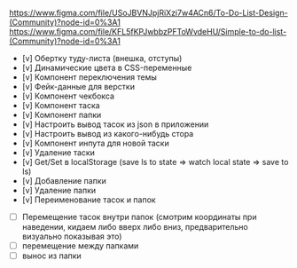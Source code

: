 https://www.figma.com/file/USoJBVNJpjRiXzi7w4ACn6/To-Do-List-Design-(Community)?node-id=0%3A1
https://www.figma.com/file/KFL5fKPJwbbzPFToWvdeHU/Simple-to-do-list-(Community)?node-id=0%3A1

- [v] Обертку туду-листа (внешка, отступы)
- [v] Динамические цвета в CSS-переменные
- [v] Компонент переключения темы
- [v] Фейк-данные для верстки
- [v] Компонент чекбокса
- [v] Компонент таска
- [v] Компонент папки
- [v] Настроить вывод тасок из json в приложении
- [v] Настроить вывод из какого-нибудь стора
- [v] Компонент инпута для новой таски
- [v] Удаление таски
- [v] Get/Set в localStorage (save ls to state => watch local state => save to ls)
- [v] Добавление папки
- [v] Удаление папки
- [v] Переименование тасок и папок
- [ ] Перемещение тасок внутри папок (смотрим координаты при наведении, кидаем либо вверх либо вниз, предварительно визуально показывая это)
- [ ] перемещение между папками
- [ ] вынос из папки
